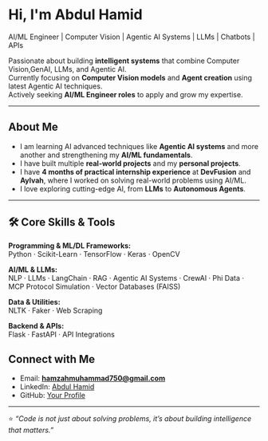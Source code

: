  #  Hi, I'm Abdul Hamid  
 AI/ML Engineer | Computer Vision | Agentic AI Systems | LLMs | Chatbots | APIs  

 Passionate about building **intelligent systems** that combine Computer Vision,GenAI, LLMs, and Agentic AI.  
 Currently focusing on **Computer Vision models** and **Agent creation** using latest Agentic AI techniques.  
 Actively seeking **AI/ML Engineer roles** to apply and grow my expertise.  

---

##  About Me  
-  I am learning AI advanced techniques like **Agentic AI systems** and more another and strengthening my **AI/ML fundamentals**.  
-  I have built multiple **real-world projects** and my **personal projects**.  
-  I have **4 months of practical internship experience** at **DevFusion** and **Aylvah**, where I worked on solving real-world problems using AI/ML.  
-  I love exploring cutting-edge AI, from **LLMs** to **Autonomous Agents**.  

---

## 🛠 Core Skills & Tools  
**Programming & ML/DL Frameworks:**  
Python · Scikit-Learn · TensorFlow · Keras · OpenCV  

**AI/ML & LLMs:**  
NLP · LLMs · LangChain · RAG · Agentic AI Systems · CrewAI · Phi Data · MCP Protocol Simulation · Vector Databases (FAISS)  

**Data & Utilities:**  
NLTK · Faker · Web Scraping  

**Backend & APIs:**  
Flask · FastAPI · API Integrations  

##  Connect with Me  
-  Email: **hamzahmuhammad750@gmail.com**  
-  LinkedIn: [Abdul Hamid](https://linkedin.com/in/abdul-hamid786)  
-  GitHub: [Your Profile](https://github.com/your-username)  

---

⭐️ *“Code is not just about solving problems, it’s about building intelligence that matters.”*  

